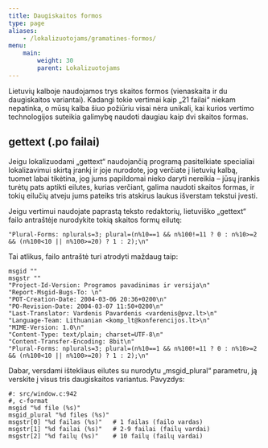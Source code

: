 ```yaml
---
title: Daugiskaitos formos
type: page
aliases:
    - /lokalizuotojams/gramatines-formos/
menu:
    main:
        weight: 30
        parent: Lokalizuotojams
---
```


Lietuvių kalboje naudojamos trys skaitos formos (vienaskaita ir du daugiskaitos variantai). Kadangi tokie vertimai kaip „21 failai“ niekam nepatinka, o mūsų kalba šiuo požiūriu visai nėra unikali, kai kurios vertimo technologijos suteikia galimybę naudoti daugiau kaip dvi skaitos formas.

gettext (.po failai)
--------------------

Jeigu lokalizuodami „gettext“ naudojančią programą pasitelkiate specialiai lokalizavimui skirtą įrankį ir joje nurodote, jog verčiate į lietuvių kalbą, tuomet labai tikėtina, jog jums papildomai nieko daryti nereikia – jūsų įrankis turėtų pats aptikti eilutes, kurias verčiant, galima naudoti skaitos formas, ir tokių eilučių atveju jums pateiks tris atskirus laukus išverstam tekstui įvesti.

Jeigu vertimui naudojate paprastą teksto redaktorių, lietuviško „gettext“ failo antraštėje nurodykite tokią skaitos formų eilutę:

```shell
"Plural-Forms: nplurals=3; plural=(n%10==1 && n%100!=11 ? 0 : n%10>=2 && (n%100<10 || n%100>=20) ? 1 : 2);\n"
```

Tai atlikus, failo antraštė turi atrodyti maždaug taip:

```shell {hl_lines=12}
msgid ""
msgstr ""
"Project-Id-Version: Programos pavadinimas ir versija\n"
"Report-Msgid-Bugs-To: \n"
"POT-Creation-Date: 2004-03-06 20:36+0200\n"
"PO-Revision-Date: 2004-03-07 11:50+0200\n"
"Last-Translator: Vardenis Pavardenis <vardenis@pvz.lt>\n"
"Language-Team: Lithuanian <komp_lt@konferencijos.lt>\n"
"MIME-Version: 1.0\n"
"Content-Type: text/plain; charset=UTF-8\n"
"Content-Transfer-Encoding: 8bit\n"
"Plural-Forms: nplurals=3; plural=(n%10==1 && n%100!=11 ? 0 : n%10>=2 && (n%100<10 || n%100>=20) ? 1 : 2);\n"
```

Dabar, versdami ištekliaus eilutes su nurodytu „msgid\_plural“ parametru, ją verskite į visus tris daugiskaitos variantus. Pavyzdys:

```shell {hl_lines=4}
#: src/window.c:942
#, c-format
msgid "%d file (%s)"
msgid_plural "%d files (%s)"
msgstr[0] "%d failas (%s)"   # 1 failas (failo vardas)
msgstr[1] "%d failai (%s)"   # 2-9 failai (failų vardai)
msgstr[2] "%d failų (%s)"    # 10 failų (failų vardai)
```